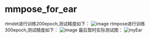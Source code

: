 # mmpose_for_ear
rtmdet进行训练200epoch,测试精度如下：
![image](https://github.com/AIR-JIANG/mmpose_for_ear/assets/70302607/6cddf784-38cf-43fa-84a7-62d014ac4ff0)
rtmpose进行训练300epoch,测试精度如下：
![image](https://github.com/AIR-JIANG/mmpose_for_ear/assets/70302607/63aded3a-2e7b-4930-a06f-8a93850158ec)
最后暂时实际测试图：
![myEar](https://github.com/AIR-JIANG/mmpose_for_ear/assets/70302607/7ede2201-d3e7-4025-94f3-53dde411d23b)

